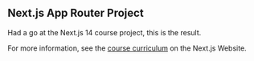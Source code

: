 ## Next.js App Router Project

Had a go at the Next.js 14 course project, this is the result.

For more information, see the [course curriculum](https://nextjs.org/learn) on the Next.js Website.
